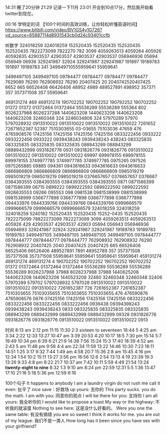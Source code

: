 14:31 睡了20分钟
21:29 记录一下11月
23:01 开会到10点17分，然后我开始看twitter到现在。

00:16 学特定的词
【100个时间的高效训练，让你轻松听懂英语时间】https://www.bilibili.com/video/BV1GS4y1G726?vd_source=65887114d8931543cb0d24c93401ccfb

听数字
324018259
324018259
152520435
152520435
152520435
152520435
7822273099
7822270
782
3099
4059263513
4059264
405926
40592635
42903537
42903537
42903537
42903537
056946936
05694
056949
06936
329241987
32924
329241987
329241987
191897
19189783
191897
19189783
341
349949710555959641
55959641


3499497105
3499497105
09784477
09784477
09784477
09784477
7629089
76290
762908932
76290
20407425
20
2040742520407425
6652
665
66526406
66426406
48952
4989
489527891
498952
357371
357
357371508
357
55959641

469131274
469
469131274
190702252
190702252
190792252
190702252
01372
01372
01372464
01372464
55536289
55536289
555364
802
8026237988
8026237288
1440623208
1440623208
1440623208
1440623208
32460348
324
3246034806
324
57970289
57970
5797028932
0913510022
0913510022
0913510022
0913510022
7261652
72671652387
52387
7510303655
03-03655
75103036
47659
476
4765908576
17425156
17425156
17425156
17425156
0833222456
0933222
0933222456
0933222
0939438243
0939438243
438243
083325835
083325835
083325835
083325835
088943299
088943299
08889432999
0931826776
0931
0931826776
0931826776
0913510022
0913510022
0913510022
0913510022
69997
699978155
699978155
699978155
3749977785
3749977785
3749977785
0975265
097526
0975265885
09885
094361
0943616633
0943616633
0943616633
0866866809
0866866809
0866866809
0866866809
0985019219
0985019219
0985019219
0985019219
0376657657
0376657657
0376667
0384393555
0384393555
0384393555
0384393555
0871
0871586399
0871586399
08715
0899222
0899222592
0899222592
0899222592
0926635553
09266
095553
098
0981538
0981538999
0981538999
0981538999
0366777898
0366777898
0366777898
0366777898
094433976
0944339766
0944339766
0944339766
0999666579
0999666579
0999666579
09996666579
324018259
324018259
324018259
5240182
152520435
152520435
15252-0435
152520435
7822275099
78822273099
7822273099
3099
4059263513
4059263513
405926
429
42903537
42903537
42903
05694
056943
056946936
05694693
329241987
32924
329241987
329241987
19189783
19189783
19189783
3499497105
3499497105
3499497105
3499497105
0978444777
0978444777
0978444777
0978444777
762908932
762908932
76290
762908932
20407425
2040
20407425
20407425
665
66526406
66525406
66526406
489527891
7891
48952789
357
357371508
357371508
357371508
55959641
55959641
55959641
55959641
459131274
469131274
469131274
4
190702252
190702252
190702252
190702252
01372
01372464
01372464
01372464
55536289
55536289
55536289
55536289
8026237988
37988
8026237988
37988
1440625208
1440623208
1440623208
1440523208
32460
32460348
32460348
32406
57970289
579702
5797028932
5797028
0913510022
0913510022
0913510022
0913510022
7261652387
726
7261652387
7261652387
7510303655
75103035655
7510303655
7510303655
476
476590876
4765908576
0876
07425156
17425156
17425156
17425156
0833222456
0833222456
0833222456
0833222456
0939438
09394398243
0939438243
0939438243
0833
083325835
083325835
083325835
088943299
0889432999
0889432999
0889432999
09328
0931826776
0931826776
0931826776
0913510022
0913510022
0913510022
0913

时间
8:13 am
2:12 pm
11:15 
11:30
2:3
sixteen to seventeen
16:44
5
4:25 am
3:34
2:22
12:33
13:27
10:47 am
3:39
20:53
4:20
10:17
18:5
7:30 pm
15:14
5:7
19:49
10:34 pm
6:39
6:21
21:9
14:38
7:56
15:24
15:3
17:40
18:39
4:52 am
2:43
5 am
11:48 pm
9:58 
4:4 am
22:34
11:59
13:22
14:46
10:30
7:23
18:11
14:51
1:25
3:17
9:32
7:44
1:49 am
4:58
20:7
15:36
2:8 am
15:45
4:16 pm
12:34
1:54
10:2
15:11
13:27
3:56 pm
16:56
12:6
2:54
13:13
4:19
23:39
19:3
13:26
9:33
4:8 pm
8:22
21:7
10:37 am
7:42
10:11
5:59
4:49
21:54
13:24
**twenty-eight to nine**
8:32
1:3
9:10 am
8:24 pm
22:59
12:31
5:5
1:36
13:47
17:10
21:16
5:18
5:36 pm
12:59
6:16

100个句子
It happens to anybody
I am a laundry virgin
do not rush me
call it even: 扯平了
nice save：好救场
up yours: 去你的
This party sucks.
you do the math.
I am with you: 同意你的观点
I will be there for you: 支持你
I am all yours: 我全听你的
I would like to propose a toast
My way or the highway: 不听我的就滚蛋
Nothing  to see here:  这是没什么好看的。
Were you one the same table: 有没有搞错
you are so sweet
I think it works for me.
you are out of my league: 我们不是一类人
How long has it been since you have sex with your girlfriend?





